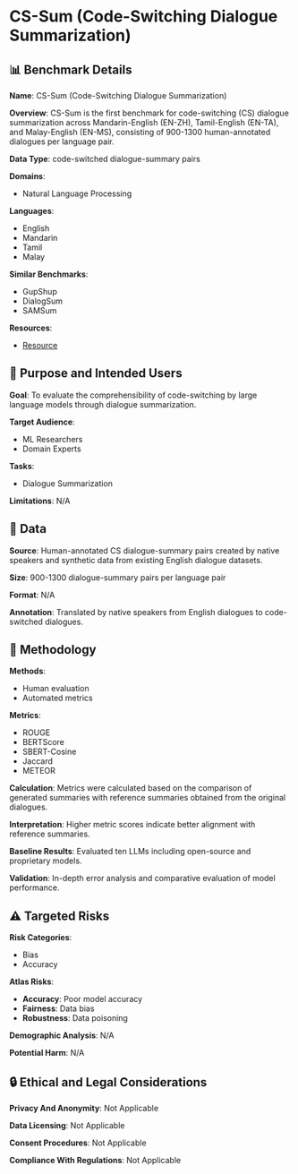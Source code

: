 # CS-Sum (Code-Switching Dialogue Summarization)

## 📊 Benchmark Details

**Name**: CS-Sum (Code-Switching Dialogue Summarization)

**Overview**: CS-Sum is the first benchmark for code-switching (CS) dialogue summarization across Mandarin-English (EN-ZH), Tamil-English (EN-TA), and Malay-English (EN-MS), consisting of 900-1300 human-annotated dialogues per language pair.

**Data Type**: code-switched dialogue-summary pairs

**Domains**:
- Natural Language Processing

**Languages**:
- English
- Mandarin
- Tamil
- Malay

**Similar Benchmarks**:
- GupShup
- DialogSum
- SAMSum

**Resources**:
- [Resource](N/A)

## 🎯 Purpose and Intended Users

**Goal**: To evaluate the comprehensibility of code-switching by large language models through dialogue summarization.

**Target Audience**:
- ML Researchers
- Domain Experts

**Tasks**:
- Dialogue Summarization

**Limitations**: N/A

## 💾 Data

**Source**: Human-annotated CS dialogue-summary pairs created by native speakers and synthetic data from existing English dialogue datasets.

**Size**: 900-1300 dialogue-summary pairs per language pair

**Format**: N/A

**Annotation**: Translated by native speakers from English dialogues to code-switched dialogues.

## 🔬 Methodology

**Methods**:
- Human evaluation
- Automated metrics

**Metrics**:
- ROUGE
- BERTScore
- SBERT-Cosine
- Jaccard
- METEOR

**Calculation**: Metrics were calculated based on the comparison of generated summaries with reference summaries obtained from the original dialogues.

**Interpretation**: Higher metric scores indicate better alignment with reference summaries.

**Baseline Results**: Evaluated ten LLMs including open-source and proprietary models.

**Validation**: In-depth error analysis and comparative evaluation of model performance.

## ⚠️ Targeted Risks

**Risk Categories**:
- Bias
- Accuracy

**Atlas Risks**:
- **Accuracy**: Poor model accuracy
- **Fairness**: Data bias
- **Robustness**: Data poisoning

**Demographic Analysis**: N/A

**Potential Harm**: N/A

## 🔒 Ethical and Legal Considerations

**Privacy And Anonymity**: Not Applicable

**Data Licensing**: Not Applicable

**Consent Procedures**: Not Applicable

**Compliance With Regulations**: Not Applicable
